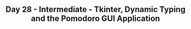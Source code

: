 <h2 align='center'>Day 28 - Intermediate - Tkinter, Dynamic Typing and the Pomodoro GUI Application</h2>
